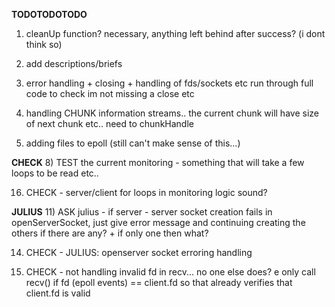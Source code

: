 

**TODOTODOTODO**

1) 
	cleanUp function? necessary, anything left behind after success? (i dont think so)

2) 
	add descriptions/briefs

5) 
	error handling + closing + handling of fds/sockets etc
	run through full code to check im not missing a close etc

6) 
	handling CHUNK information streams..
	the current chunk will have size of next chunk etc.. need to chunkHandle

7) 
	adding files to epoll (still can't make sense of this...)


**CHECK**
8) 
	TEST the current monitoring - something that will take a few loops to be read etc..

16) CHECK - server/client for loops in monitoring logic sound?


**JULIUS**
11) 
	ASK julius - if server - server socket creation fails in openServerSocket, just give error
	message and continuing creating the others if there are any? + if only one then what? 

14) 
	CHECK - JULIUS: openserver socket erroring handling

14) CHECK - not handling invalid fd in recv... no one else does?
	e only call recv() if fd (epoll events) == client.fd so that already verifies that client.fd is valid
